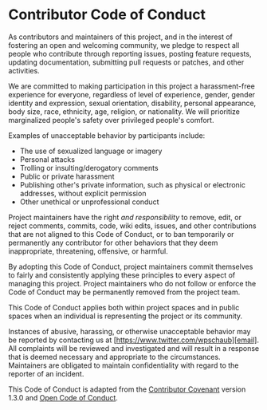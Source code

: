 # Contributor Code of Conduct  

As contributors and maintainers of this project, and in the interest of fostering an open and welcoming community, we pledge to respect all people who contribute through reporting issues, posting feature requests, updating documentation, submitting pull requests or patches, and other activities.
  
We are committed to making participation in this project a harassment-free experience for everyone, regardless of level of experience, gender, gender identity and expression, sexual orientation, disability, personal appearance, body size, race, ethnicity, age, religion, or nationality. We will prioritize marginalized people's safety over privileged people's comfort.

Examples of unacceptable behavior by participants include:
- The use of sexualized language or imagery
- Personal attacks
- Trolling or insulting/derogatory comments
- Public or private harassment
- Publishing other's private information, such as physical or electronic addresses, without explicit permission
- Other unethical or unprofessional conduct

Project maintainers have the right _and responsibility_ to remove, edit, or reject comments, commits, code, wiki edits, issues, and other contributions that are not aligned to this Code of Conduct, or to ban temporarily or permanently any contributor for other behaviors that they deem inappropriate, threatening, offensive, or harmful.  

By adopting this Code of Conduct, project maintainers commit themselves to fairly and consistently applying these principles to every aspect of managing this project. Project maintainers who do not follow or enforce the Code of Conduct may be permanently removed from the project team.
  
This Code of Conduct applies both within project spaces and in public spaces when an individual is representing the project or its community.

Instances of abusive, harassing, or otherwise unacceptable behavior may be reported by contacting us at [https://www.twitter.com/wpschaub][email]. All complaints will be reviewed and investigated and will result in a response that
is deemed necessary and appropriate to the circumstances. Maintainers are obligated to maintain confidentiality with regard to the reporter of an incident.

This Code of Conduct is adapted from the [Contributor Covenant][homepage] version 1.3.0 and [Open Code of Conduct][opencoc].

[homepage]: http://contributor-covenant.org
[version]: http://contributor-covenant.org/version/1/3/0/
[opencoc]: http://todogroup.org/opencodeofconduct/
[email]: https://www.twitter.com/wpschaub
